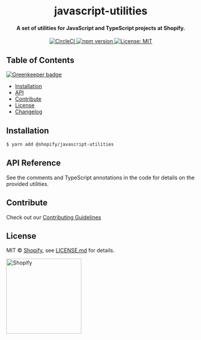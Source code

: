 <div align="center">
  <h1>javascript-utilities</h1>
  <h4>A set of utilities for JavaScript and TypeScript projects at Shopify.</h4>
  <a href="https://circleci.com/gh/Shopify/javascript-utilities">
    <img src="https://circleci.com/gh/Shopify/javascript-utilities.svg?style=shield"
         alt="CircleCI">
  </a>
  <a href="https://badge.fury.io/js/%40shopify%2Fjavascript-utilities">
    <img src="https://badge.fury.io/js/%40shopify%2Fjavascript-utilities.svg" alt="npm version">
  </a>
  <a href="https://github.com/Shopify/javascript-utilities/blob/master/LICENSE.md">
    <img src="https://img.shields.io/badge/License-MIT-green.svg" alt="License: MIT">
  </a>
</div>

## Table of Contents

[![Greenkeeper badge](https://badges.greenkeeper.io/Shopify/javascript-utilities.svg)](https://greenkeeper.io/)

  - [Installation](#installation)
  - [API](#api-reference)
  - [Contribute](#contribute)
  - [License](#license)
  - [Changelog](http://github.com/Shopify/javascript-utilities/blob/master/CHANGELOG.md)

## Installation

```bash
$ yarn add @shopify/javascript-utilities
```

## API Reference

See the comments and TypeScript annotations in the code for details on the provided utilities.

## Contribute

Check out our [Contributing Guidelines](http://github.com/Shopify/javascript-utilities/blob/master/CONTRIBUTING.md)

## License

MIT &copy; [Shopify](https://shopify.com/), see [LICENSE.md](http://github.com/Shopify/javascript-utilities/blob/master/LICENSE.md) for details.

<a href="http://www.shopify.com/"><img src="https://cdn.shopify.com/assets2/press/brand/shopify-logo-main-small-f029fcaf14649a054509f6790ce2ce94d1f1c037b4015b4f106c5a67ab033f5b.png" alt="Shopify" width="200" /></a>